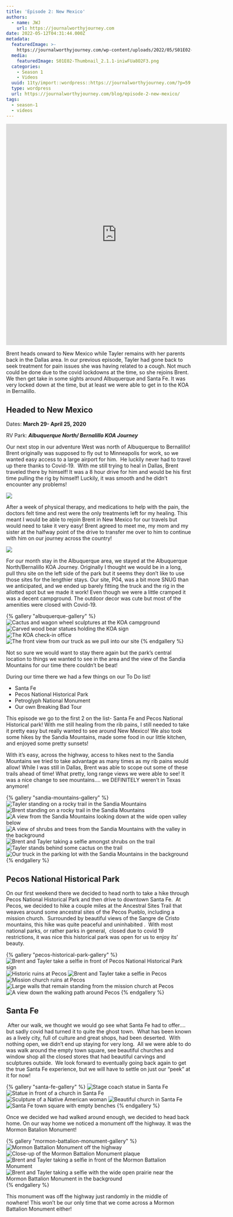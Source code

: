 ```yaml
---
title: 'Episode 2: New Mexico'
authors:
  - name: JWJ
    url: https://journalworthyjourney.com
date: 2022-05-12T04:31:44.000Z
metadata:
  featuredImage: >-
    https://journalworthyjourney.com/wp-content/uploads/2022/05/S01E02-Thumbnail_2.1.1.png
  media:
    featuredImage: S01E02-Thumbnail_2.1.1-iniwFUa8O2F3.png
  categories:
    - Season 1
    - Videos
  uuid: 11ty/import::wordpress::https://journalworthyjourney.com/?p=59
  type: wordpress
  url: https://journalworthyjourney.com/blog/episode-2-new-mexico/
tags:
  - season-1
  - videos
---
```

<iframe  allowfullscreen="true" title="New Mexico - Albuquerque and Santa Fe area" width="600" height="600" src="https://www.youtube.com/embed/1sBCI2aVjz8?feature=oembed&amp;color=red&amp;rel=1&amp;controls=1&amp;fs=1&amp;iv_load_policy=0&amp;autoplay=0&amp;modestbranding=0&amp;cc_load_policy=0&amp;playsinline=1" frameborder="0" allow="accelerometer; encrypted-media;accelerometer;autoplay;clipboard-write;gyroscope;picture-in-picture clipboard-write; encrypted-media; gyroscope; picture-in-picture; web-share" referrerpolicy="strict-origin-when-cross-origin"></iframe>

Brent heads onward to New Mexico while Tayler remains with her parents back in the Dallas area. In our previous episode, Tayler had gone back to seek treatment for pain issues she was having related to a cough. Not much could be done due to the covid lockdowns at the time, so she rejoins Brent. We then get take in some sights around Albuquerque and Santa Fe. It was very locked down at the time, but at least we were able to get in to the KOA in Bernalillo.

## Headed to New Mexico

Dates: **March 29- April 25, 2020**

RV Park: _**Albuquerque North/ Bernalillo KOA Journey**_

Our next stop in our adventure West was north of Albuquerque to Bernalillo! Brent originally was supposed to fly out to Minneapolis for work, so we wanted easy access to a large airport for him.  He luckily never had to travel up there thanks to Covid-19.  With me still trying to heal in Dallas, Brent traveled there by himself! It was a 8 hour drive for him and would be his first time pulling the rig by himself! Luckily, it was smooth and he didn’t encounter any problems!

![](IMG_20200329_152822-1-2048x153-jOQBmwYV65l3.jpg)

After a week of physical therapy, and medications to help with the pain, the doctors felt time and rest were the only treatments left for my healing. This meant I would be able to rejoin Brent in New Mexico for our travels but would need to take it very easy! Brent agreed to meet me, my mom and my sister at the halfway point of the drive to transfer me over to him to continue with him on our journey across the country!

![](image-225x300-Cmf2uuQsKtZ5.png)

For our month stay in the Albuquerque area, we stayed at the Albuquerque North/Bernalillo KOA Journey. Originally I thought we would be in a long, pull thru site on the left side of the park but it seems they don’t like to use those sites for the lengthier stays. Our site, P04, was a bit more SNUG than we anticipated, and we ended up barely fitting the truck and the rig in the allotted spot but we made it work! Even though we were a little cramped it was a decent campground. The outdoor decor was cute but most of the amenities were closed with Covid-19.

{% gallery "albuquerque-gallery" %}
<img src="Screenshot-2022-07-26-15.28.03-Md49WMWI2pMi.png" alt="Cactus and wagon wheel sculptures at the KOA campground">
<img src="Screenshot-2022-07-26-15.28.37-o0YqlnULlpSS.png" alt="Carved wood bear statues holding the KOA sign">
<img src="Screenshot-2022-07-26-15.29.23-mdNaMAxh8k2s.png" alt="The KOA check-in office">
<img src="Screenshot-2022-07-26-15.25.32-BZhfr2fKUBCa.png" alt="The front view from our truck as we pull into our site">
{% endgallery %}

Not so sure we would want to stay there again but the park’s central location to things we wanted to see in the area and the view of the Sandia Mountains for our time there couldn’t be beat! 

During our time there we had a few things on our To Do list!

-   Santa Fe
-   Pecos National Historical Park
-   Petroglyph National Monument
-   Our own Breaking Bad Tour

This episode we go to the first 2 on the list- Santa Fe and Pecos National Historical park! With me still healing from the rib pains, I still needed to take it pretty easy but really wanted to see around New Mexico! We also took some hikes by the Sandia Mountains, made some food in our little kitchen, and enjoyed some pretty sunsets!

With it’s easy, across the highway, access to hikes next to the Sandia Mountains we tried to take advantage as many times as my rib pains would allow! While I was still in Dallas, Brent was able to scope out some of these trails ahead of time! What pretty, long range views we were able to see! It was a nice change to see mountains…. we DEFINITELY weren’t in Texas anymore!

{% gallery "sandia-mountains-gallery" %}
<img src="IMG_20200410_181653-1024x768-8L9rOQSXlGpn.jpg" alt="Tayler standing on a rocky trail in the Sandia Mountains">
<img src="IMG_20200410_181709-1024x768-01Ha06dOampF.jpg" alt="Brent standing on a rocky trail in the Sandia Mountains">
<img src="IMG_20200410_182240-1024x768-2w1FwXz4M8vY.jpg" alt="A view from the Sandia Mountains looking down at the wide open valley below">
<img src="IMG_20200410_183934-768x1024-CFWRyDJJxBkX.jpg" alt="A view of shrubs and trees from the Sandia Mountains with the valley in the background">
<img src="IMG_20200410_183956-1024x768-wGmUq957gPTa.jpg" alt="Brent and Tayler taking a selfie amongst shrubs on the trail">
<img src="IMG_20200410_190435-1024x768-CB06pwZJvYuU.jpg" alt="Tayler stands behind some cactus on the trail">
<img src="IMG_20200410_190811-1024x768-DiDtEcF2LpHc.jpg" alt="Our truck in the parking lot with the Sandia Mountains in the background">
{% endgallery %}

## Pecos National Historical Park

On our first weekend there we decided to head north to take a hike through Pecos National Historical Park and then drive to downtown Santa Fe.  At Pecos, we decided to hike a couple miles at the Ancestral Sites Trail that weaves around some ancestral sites of the Pecos Pueblo, including a mission church.  Surrounded by beautiful views of the Sangre de Cristo mountains, this hike was quite peaceful and uninhabited .  With most national parks, or rather parks in general,  closed due to covid 19 restrictions, it was nice this historical park was open for us to enjoy its’ beauty.

{% gallery "pecos-historical-park-gallery" %}
<img src="IMG_20200411_100935-1024x768-WJ6pu006qj9K.jpg" alt="Brent and Tayler take a selfie in front of Pecos National Historical Park sign">
<img src="IMG_20200411_102820-768x1024-eLe5HqGCgzRE.jpg" alt="Historic ruins at Pecos">
<img src="IMG_20200411_103119_1-1024x768-x5WbUkh5gcql.jpg" alt="Brent and Tayler take a selfie in Pecos">
<img src="IMG_20200411_103149-1024x768-7Gu0e2JYI8xe.jpg" alt="Mission church ruins at Pecos">
<img src="IMG_20200411_103428-768x1024-DlggcC2fGtvB.jpg" alt="Large walls that remain standing from the mission church at Pecos">
<img src="IMG_20200411_105454-841x1024-kR60kzHmM1SP.jpg" alt="A view down the walking path around Pecos">
{% endgallery %}

## Santa Fe

 After our walk, we thought we would go see what Santa Fe had to offer…. but sadly covid had turned it to quite the ghost town.  What has been known as a lively city, full of culture and great shops, had been deserted.  With nothing open, we didn’t end up staying for very long.  All we were able to do was walk around the empty town square, see beautiful churches and window shop all the closed stores that had beautiful carvings and sculptures outside.  We look forward to eventually going back again to get the true Santa Fe experience, but we will have to settle on just our “peek” at it for now!

{% gallery "santa-fe-gallery" %}
<img src="IMG_20200411_115814-1024x768-Cm7GvJ4f3Jgd.jpg" alt="Stage coach statue in Santa Fe">
<img src="IMG_20200411_121404-768x1024-4JLj1CPU3wH6.jpg" alt="Statue in front of a church in Santa Fe">
<img src="IMG_20200411_121421-768x1024-aWZq0zCeCA2B.jpg" alt="Sculpture of a Native American woman">
<img src="IMG_20200411_121608-768x1024-jX5GICQ0f60n.jpg" alt="Beautiful church in Santa Fe">
<img src="IMG_20200411_122217-768x1024-lGKhZht9PdUy.jpg" alt="Santa Fe town square with empty benches">
{% endgallery %}

Once we decided we had walked around enough, we decided to head back home. On our way home we noticed a monument off the highway. It was the Mormon Batalion Monument!

{% gallery "mormon-battalion-monument-gallery" %}
<img src="IMG_20200411_134820-scaled-r487onWB0A73.jpg" alt="Mormon Battalion Monument off the highway">
<img src="IMG_20200411_135042-scaled-NfX4LrinNG97.jpg" alt="Close-up of the Mormon Battalion Monument plaque">
<img src="IMG_20200411_135318-scaled-05Ot7WpV5g89.jpg" alt="Brent and Tayler taking a selfie in front of the Mormon Battalion Monument">
<img src="IMG_20200411_135227-2048x1536-6eVqOpA42D4q.jpg" alt="Brent and Tayler taking a selfie with the wide open prairie near the Mormon Battalion Monument in the background">
{% endgallery %}

This monument was off the highway just randomly in the middle of nowhere! This won’t be our only time that we come across a Mormon Battalion Monument either!